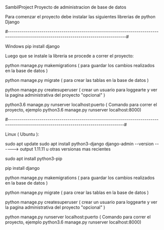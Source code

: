 SambilProject
Proyecto de administracion de base de datos

Para comenzar el proyecto debe instalar las siguientes librerias de python Django

#-----------------------------------------------------------------------------------------------------------------------------------------#

Windows pip install django

Luego que se instale la libreria se procede a correr el proyecto:

python manage.py makemigrations ( para guardar los cambios realizados en la base de datos )

python manage.py migrate ( para crear las tablas en la base de datos )

python manage.py createsuperuser ( crear un usuario para loggearte y ver la pagina administrativa del proyecto "opcional" )

python3.6 manage.py runserver localhost:puerto ( Comando para correr el proyecto, ejemplo python3.6 manage.py runserver localhost:8000)

#----------------------------------------------------------------------------------------------------------------------------------------#

Linux ( Ubuntu ):

sudo apt update
sudo apt install python3-django
django-admin --version ------> output 1.11.11 u otras versionas mas recientes

sudo apt install python3-pip

pip install django

python manage.py makemigrations ( para guardar los cambios realizados en la base de datos )

python manage.py migrate ( para crear las tablas en la base de datos )

python manage.py createsuperuser ( crear un usuario para loggearte y ver la pagina administrativa del proyecto "opcional" )

python manage.py runserver localhost:puerto ( Comando para correr el proyecto, ejemplo python3.6 manage.py runserver localhost:8000)
